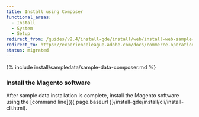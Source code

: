 ```yaml
---
title: Install using Composer
functional_areas:
  - Install
  - System
  - Setup
redirect_from: /guides/v2.4/install-gde/install/web/install-web-sample-data-composer.html
redirect_to: https://experienceleague.adobe.com/docs/commerce-operations/installation-guide/next-steps/sample-data/composer-packages.html
status: migrated
---
```


{% include install/sampledata/sample-data-composer.md %}

### Install the Magento software

After sample data installation is complete, install the Magento software using the [command line]({{ page.baseurl }}/install-gde/install/cli/install-cli.html).
